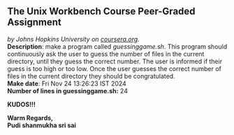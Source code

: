## The Unix Workbench Course Peer-Graded Assignment
*by Johns Hopkins University on [coursera.org](https://www.coursera.org/).*
\
**Description**: make a program called *guessinggame.sh*. This program should continuously ask the user to guess the number of files in the current directory, until they guess the correct number. The user is informed if their guess is too high or too low. Once the user guesses the correct number of files in the current directory they should be congratulated.
\
**Make date**: Fri Nov 24 13:26:23 IST 2024
\
**Number of lines in guessinggame.sh:** 24

**KUDOS!!!**

**Warm Regards,**
\
**Pudi shanmukha sri sai**
